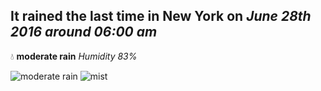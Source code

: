 ## It rained the last time in New York on *June 28th 2016 around 06:00 am*
💧  **moderate rain** *Humidity 83%*

![moderate rain](http://openweathermap.org/img/w/10d.png) ![mist](http://openweathermap.org/img/w/50d.png)

